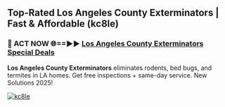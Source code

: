 ## Top-Rated Los Angeles County Exterminators | Fast & Affordable (kc8le)

<h3>🐜 ACT NOW 🌐==►► <a href="https://tinyurl.com/2dysvsjj" rel="nofollow">Los Angeles County Exterminators Special Deals</a></h3>

**Los Angeles County Exterminators** eliminates rodents, bed bugs, and termites in LA homes. Get free inspections + same-day service. New Solutions 2025!

[![kc8le](https://i.imgur.com/JCYaghj.jpeg)](https://tinyurl.com/2dysvsjj)